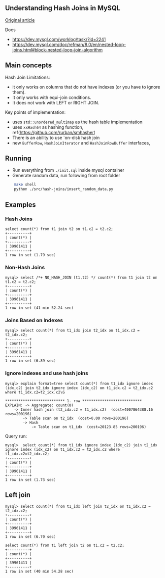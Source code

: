 ## Understanding Hash Joins in MySQL

[Original article](https://www.percona.com/blog/2019/10/30/understanding-hash-joins-in-mysql-8/)

Docs

- https://dev.mysql.com/worklog/task/?id=2241
- https://dev.mysql.com/doc/refman/8.0/en/nested-loop-joins.html#block-nested-loop-join-algorithm

## Main concepts

Hash Join Limitations:

- it only works on columns that do not have indexes (or you have to ignore them).
- It only works with equi-join conditions.
- It does not work with LEFT or RIGHT JOIN.

Key points of implementation:

- uses `std::unordered_multimap` as the hash table implementation
- uses `xxHash64` as hashing function, ref(https://github.com/rurban/smhasher)
- There is an ability to use `on-disk hash join
- new `BufferRow`, `HashJoinIterator` and `HashJoinRowBuffer` interfaces,

## Running

- Run everything from `./init.sql` inside mysql container
- Generate random data, run following from root folder

```bash
    make shell
    python ./src/hash-joins/insert_random_data.py
```

## Examples

### Hash Joins

```
select count(*) from t1 join t2 on t1.c2 = t2.c2;
+----------+
| count(*) |
+----------+
| 39961411 |
+----------+
1 row in set (1.79 sec)
```

### Non-Hash Joins

```
mysql> select /*+ NO_HASH_JOIN (t1,t2) */ count(*) from t1 join t2 on t1.c2 = t2.c2;
+----------+
| count(*) |
+----------+
| 39961411 |
+----------+
1 row in set (41 min 52.24 sec)
```

### Joins Based on Indexes

```
mysql> select count(*) from t1_idx join t2_idx on t1_idx.c2 = t2_idx.c2;
+----------+
| count(*) |
+----------+
| 39961411 |
+----------+
1 row in set (6.89 sec)

```

### Ignore indexes and use hash joins

```
mysql> explain format=tree select count(*) from t1_idx ignore index (idx_c2) join t2_idx ignore index (idx_c2) on t1_idx.c2 = t2_idx.c2 where t1_idx.c2=t2_idx.c2\G

*************************** 1. row ***************************
EXPLAIN: -> Aggregate: count(0)
    -> Inner hash join (t2_idx.c2 = t1_idx.c2)  (cost=4007864388.16 rows=200196)
        -> Table scan on t2_idx  (cost=0.00 rows=200196)
        -> Hash
            -> Table scan on t1_idx  (cost=20123.85 rows=200196)

```

Query run:

```
mysql>  select count(*) from t1_idx ignore index (idx_c2) join t2_idx ignore index (idx_c2) on t1_idx.c2 = t2_idx.c2 where t1_idx.c2=t2_idx.c2;
+----------+
| count(*) |
+----------+
| 39961411 |
+----------+
1 row in set (1.73 sec)
```

## Left join


```
mysql> select count(*) from t1_idx left join t2_idx on t1_idx.c2 = t2_idx.c2;
+----------+
| count(*) |
+----------+
| 39961411 |
+----------+
1 row in set (6.70 sec)

```


```
select count(*) from t1 left join t2 on t1.c2 = t2.c2;
+----------+
| count(*) |
+----------+
| 39961411 |
+----------+
1 row in set (40 min 54.28 sec)

```
